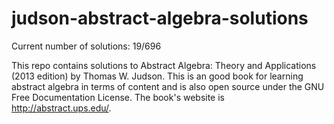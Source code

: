 # judson-abstract-algebra-solutions

Current number of solutions: 19/696

This repo contains solutions to Abstract Algebra: Theory and Applications (2013 edition) by Thomas W. Judson. This is an good book for learning abstract algebra in terms of content and is also open source under the GNU Free Documentation License. The book's website is http://abstract.ups.edu/.
